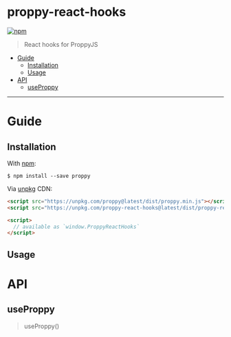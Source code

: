 # proppy-react-hooks

[![npm](https://img.shields.io/npm/v/proppy-react-hooks.svg)](https://www.npmjs.com/package/proppy-react-hooks)

> React hooks for ProppyJS

<!-- MarkdownTOC autolink=true bracket=round -->

- [Guide](#guide)
  - [Installation](#installation)
  - [Usage](#usage)
- [API](#api)
  - [useProppy](#useproppy)

<!-- /MarkdownTOC -->

---

# Guide

## Installation

With [npm](https://www.npmjs.com/):

```
$ npm install --save proppy
```

Via [unpkg](https://unpkg.com) CDN:

```html
<script src="https://unpkg.com/proppy@latest/dist/proppy.min.js"></script>
<script src="https://unpkg.com/proppy-react-hooks@latest/dist/proppy-react-hooks.min.js"></script>

<script>
  // available as `window.ProppyReactHooks`
</script>
```

## Usage

# API

## useProppy

> useProppy()

